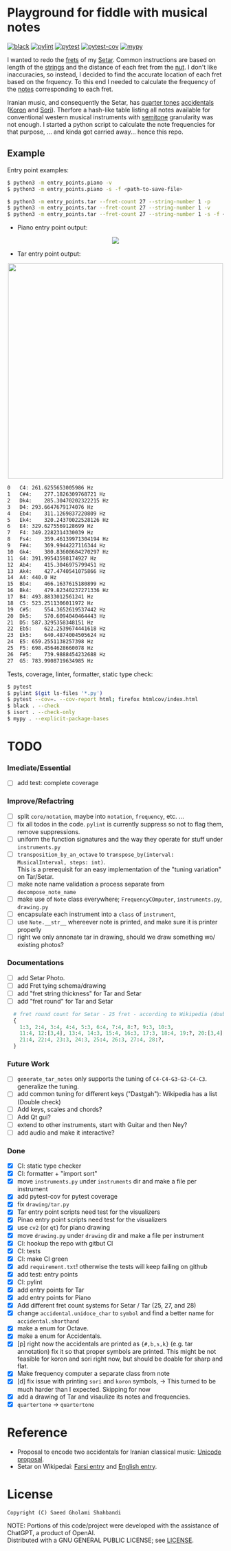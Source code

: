 # Playground for fiddle with musical notes

[![black](https://github.com/saeedghsh/musical_notes/actions/workflows/formatting.yml/badge.svg?branch=master)](https://github.com/saeedghsh/musical_notes/actions/workflows/formatting.yml)
[![pylint](https://github.com/saeedghsh/musical_notes/actions/workflows/pylint.yml/badge.svg?branch=master)](https://github.com/saeedghsh/musical_notes/actions/workflows/pylint.yml)
[![pytest](https://github.com/saeedghsh/musical_notes/actions/workflows/pytest.yml/badge.svg?branch=master)](https://github.com/saeedghsh/musical_notes/actions/workflows/pytest.yml)
[![pytest-cov](https://github.com/saeedghsh/musical_notes/actions/workflows/pytest-cov.yml/badge.svg?branch=master)](https://github.com/saeedghsh/musical_notes/actions/workflows/pytest-cov.yml)
[![mypy](https://github.com/saeedghsh/musical_notes/actions/workflows/type-check.yml/badge.svg?branch=master)](https://github.com/saeedghsh/musical_notes/actions/workflows/type-check.yml)

I wanted to redo the [frets](https://en.wikipedia.org/wiki/Fret) of my [Setar](https://en.wikipedia.org/wiki/Setar).
Common instructions are based on length of the [strings](https://en.wikipedia.org/wiki/String_(music)) and the distance of each fret from the [nut](https://en.wikipedia.org/wiki/Nut_(string_instrument)).
I don't like inaccuracies, so instead, I decided to find the accurate location of each fret based on the frquency.
To this end I needed to calculate the frequency of the [notes](https://en.wikipedia.org/wiki/Musical_note) corresponding to each fret.  

Iranian music, and consequently the Setar, has [quarter tones](https://en.wikipedia.org/wiki/Quarter_tone) [accidentals](https://en.wikipedia.org/wiki/Accidental_(music)) ([Koron](https://en.wikipedia.org/wiki/Koron_(music)) and [Sori](https://en.wikipedia.org/wiki/Sori_(music))).
Therfore a hash-like table listing all notes available for conventional western musical instruments with [semitone](https://en.wikipedia.org/wiki/Semitone) granularity was not enough.
I started a python script to calculate the note frequencies for that purpose, ... and kinda got carried away... hence this repo.


## Example
Entry point examples:
```bash
$ python3 -m entry_points.piano -v
$ python3 -m entry_points.piano -s -f <path-to-save-file>

$ python3 -m entry_points.tar --fret-count 27 --string-number 1 -p
$ python3 -m entry_points.tar --fret-count 27 --string-number 1 -v
$ python3 -m entry_points.tar --fret-count 27 --string-number 1 -s -f <path-to-save-file>
```

* Piano entry point output:
<p align="center">
    <img src="https://github.com/saeedghsh/musical_notes/blob/master/images/pinao_keys_frequencies.png">
</p>

* Tar entry point output:
<p align="center">
    <img src="https://github.com/saeedghsh/musical_notes/blob/master/images/tar_small_1290x362_string1_annotated.png" height="500">
</p>

```bash
0	C4:	261.6255653005986 Hz
1	C#4:	277.1826309768721 Hz
2	Dk4:	285.30470202322215 Hz
3	D4:	293.6647679174076 Hz
4	Eb4:	311.1269837220809 Hz
5	Ek4:	320.24370022528126 Hz
6	E4:	329.6275569128699 Hz
7	F4:	349.2282314330039 Hz
8	Fs4:	359.46139971304194 Hz
9	F#4:	369.9944227116344 Hz
10	Gk4:	380.83608684270297 Hz
11	G4:	391.99543598174927 Hz
12	Ab4:	415.3046975799451 Hz
13	Ak4:	427.4740541075866 Hz
14	A4:	440.0 Hz
15	Bb4:	466.1637615180899 Hz
16	Bk4:	479.82340237271336 Hz
17	B4:	493.8833012561241 Hz
18	C5:	523.2511306011972 Hz
19	C#5:	554.3652619537442 Hz
20	Dk5:	570.6094040464443 Hz
21	D5:	587.3295358348151 Hz
22	Eb5:	622.2539674441618 Hz
23	Ek5:	640.4874004505624 Hz
24	E5:	659.2551138257398 Hz
25	F5:	698.4564628660078 Hz
26	F#5:	739.9888454232688 Hz
27	G5:	783.9908719634985 Hz
```

Tests, coverage, linter, formatter, static type check:
```bash
$ pytest
$ pylint $(git ls-files '*.py')
$ pytest --cov=. --cov-report html; firefox htmlcov/index.html
$ black . --check
$ isort . --check-only
$ mypy . --explicit-package-bases
```

# TODO

### Imediate/Essential
* [ ] add test: complete coverage

### Improve/Refactring
* [ ] split `core/notation`, maybe into `notation`, `frequency`, etc. ...
* [ ] fix all todos in the code. `pylint` is currently suppress so not to flag them, remove suppressions.
* [ ] uniform the function signatures and the way they operate for stuff under `instruments.py`
* [ ] `transposition_by_an_octave` to `transpose_by(interval: MusicalInterval, steps: int)`.  
      This is a prerequisit for an easy implementation of the "tuning variation" on Tar/Setar.
* [ ] make note name validation a process separate from `decompose_note_name`
* [ ] make use of `Note` class everywhere; `FrequencyCOmputer`, `instruments.py`, `drawing.py`
* [ ] encapsulate each instrument into a `class` of `instrument`,
* [ ] use `Note.__str__` whereever note is printed, and make sure it is printer properly
* [ ] right we only annonate tar in drawing, should we draw something wo/ existing photos?

### Documentations
* [ ] add Setar Photo.
* [ ] add Fret tying schema/drawing
* [ ] add "fret string thickness" for Tar and Setar
* [ ] add "fret round" for Tar and Setar
```python
  # fret round count for Setar - 25 fret - according to Wikipedia (double check)
  {
    1:3, 2:4, 3:4, 4:4, 5:3, 6:4, 7:4, 8:?, 9:3, 10:3,
    11:4, 12:[3,4], 13:4, 14:3, 15:4, 16:3, 17:3, 18:4, 19:?, 20:[3,4],
    21:4, 22:4, 23:3, 24:3, 25:4, 26:3, 27:4, 28:?,
  }
  ```

### Future Work
* [ ] `generate_tar_notes` only supports the tuning of `C4-C4-G3-G3-C4-C3`. generalize the tuning.
* [ ] add common tuning for different keys ("Dastgah"): Wikipedia has a list (Double check)
* [ ] Add keys, scales and chords?
* [ ] Add Qt gui?
* [ ] extend to other instruments, start with Guitar and then Ney?
* [ ] add audio and make it interactive?

### Done
* [x] CI: static type checker
* [x] CI: formatter + "import sort"
* [x] move `instruments.py` under `instruments` dir and make a file per instrument
* [x] add pytest-cov for pytest coverage
* [x] fix `drawing/tar.py`
* [x] Tar entry point scripts need test for the visualizers
* [x] Pinao entry point scripts need test for the visualizers
* [x] use `cv2` (or `qt`) for piano drawing
* [x] move `drawing.py` under `drawing` dir and make a file per instrument
* [x] CI: hookup the repo with gitbut CI
* [x] CI: tests
* [x] CI: make CI green
* [x] add `requirement.txt`! otherwise the tests will keep failing on github
* [x] add test: entry points
* [x] CI: pylint
* [x] add entry points for Tar
* [x] add entry points for Piano
* [x] Add different fret count systems for Setar / Tar (25, 27, and 28)
* [x] change `accidental.unidoce_char` to `symbol` and find a better name for `accidental.shorthand`
* [x] make a enum for Octave.
* [x] make a enum for Accidentals.
* [x] [p] right now the accidentals are printed as `{#,b,s,k}` (e.g. tar annotation) fix it so that proper symbols are printed.
      This might be not feasible for koron and sori right now, but should be doable for sharp and flat.
* [x] Make frequency computer a separate class from note
* [x] [d] fix issue with printing `sori` and `koron` symbols,
        -> This turned to be much harder than I expected. Skipping for now        
* [x] add a drawing of Tar and visaulize its notes and frequencies.
* [x] `quartertone` -> `quartertone`

# Reference
* Proposal to encode two accidentals for Iranian classical music: [Unicode proposal](https://www.unicode.org/L2/L2020/20159-iran-music-symbols.pdf).
* Setar on Wikipedai: [Farsi entry]((https://fa.wikipedia.org/wiki/%D8%B3%D9%87%E2%80%8C%D8%AA%D8%A7%D8%B1)) and [English entry](https://en.wikipedia.org/wiki/Setar).

# License
```
Copyright (C) Saeed Gholami Shahbandi
```
 
NOTE: Portions of this code/project were developed with the assistance of ChatGPT, a product of OpenAI.  
Distributed with a GNU GENERAL PUBLIC LICENSE; see [LICENSE](https://github.com/saeedghsh/3D_models/blob/master/LICENSE).
